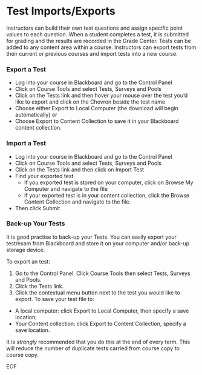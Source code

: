 # Test Imports/Exports

Instructors can build their own test questions and assign specific point values to each question. When a student completes a test, it is submitted for grading and the results are recorded in the Grade Center. Tests can be added to any content area within a course. Instructors can export tests from their current or previous courses and import tests into a new course.

### Export a Test
   * Log into your course in Blackboard and go to the Control Panel
   * Click on Course Tools and select Tests, Surveys and Pools
   * Click on the Tests link and then hover your mouse over the test you’d like to export and click on the Chevron beside the test name
   * Choose either Export to Local Computer (the download will begin automatically) or
   * Choose Export to Content Collection to save it in your Blackboard content collection.


### Import a Test
   * Log into your course in Blackboard and go to the Control Panel
   * Click on Course Tools and select Tests, Surveys and Pools
   * Click on the Tests link and then click on Import Test
   * Find your exported test.
       * If you exported test is stored on your computer, click on Browse My Computer and navigate to the file
       * If your exported test is in your content collection, click the Browse Content Collection and navigate to the file.
   * Then click Submit

### Back-up Your Tests

It is good practise to back-up your Tests. You can easily export your test/exam from Blackboard and store it on your computer and/or back-up storage device.

To export an test:

1. Go to the Control Panel. Click Course Tools then select Tests, Surveys and Pools.
2. Click the Tests link.
3. Click the contextual menu button next to the test you would like to export.
To save your test file to:
  *  A local computer: click Export to Local Computer, then specify a save location;
  *  Your Content collection: click Export to Content Collection, specify a save location.

It is *strongly* recommended that you do this at the end of every term. This will reduce the number of duplicate tests carried from course copy to course copy.




EOF
